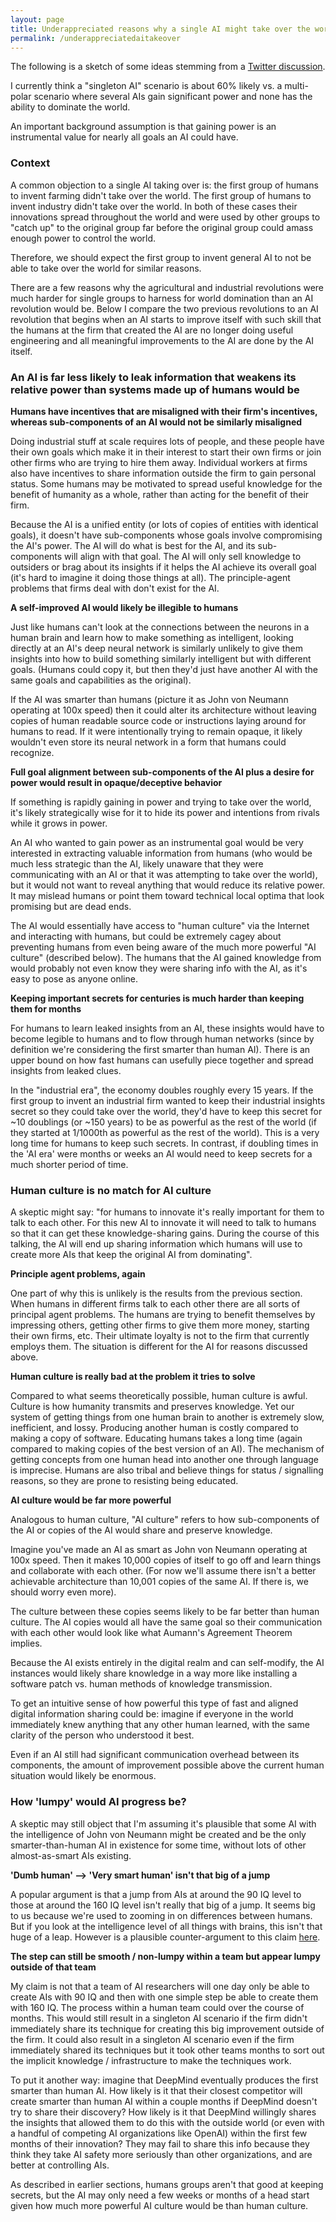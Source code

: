 ```yaml
---
layout: page
title: Underappreciated reasons why a single AI might take over the world
permalink: /underappreciatedaitakeover
---
```


The following is a sketch of some ideas stemming from a [Twitter discussion](https://twitter.com/elliot_olds/status/1079176432327188480).

I currently think a "singleton AI" scenario is about 60% likely vs. a multi-polar scenario where several AIs gain significant power and none has the ability to dominate the world.

An important background assumption is that gaining power is an instrumental value for nearly all goals an AI could have.

### Context

A common objection to a single AI taking over is: the first group of humans to invent farming didn't take over the world. The first group of humans to invent industry didn't take over the world. In both of these cases their innovations spread throughout the world and were used by other groups to "catch up" to the original group far before the original group could amass enough power to control the world. 

Therefore, we should expect the first group to invent general AI to not be able to take over the world for similar reasons.

There are a few reasons why the agricultural and industrial revolutions were much harder for single groups to harness for world domination than an AI revolution would be. Below I compare the two previous revolutions to an AI revolution that begins when an AI starts to improve itself with such skill that the humans at the firm that created the AI are no longer doing useful engineering and all meaningful improvements to the AI are done by the AI itself.

### An AI is far less likely to leak information that weakens its relative power than systems made up of humans would be

**Humans have incentives that are misaligned with their firm's incentives, whereas sub-components of an AI would not be similarly misaligned**

Doing industrial stuff at scale requires lots of people, and these people have their own goals which make it in their interest to start their own firms or join other firms who are trying to hire them away. Individual workers at firms also have incentives to share information outside the firm to gain personal status. Some humans may be motivated to spread useful knowledge for the benefit of humanity as a whole, rather than acting for the benefit of their firm.

Because the AI is a unified entity (or lots of copies of entities with identical goals), it doesn't have sub-components whose goals involve compromising the AI's power. The AI will do what is best for the AI, and its sub-components will align with that goal. The AI will only sell knowledge to outsiders or brag about its insights if it helps the AI achieve its overall goal (it's hard to imagine it doing those things at all). The principle-agent problems that firms deal with don't exist for the AI.

**A self-improved AI would likely be illegible to humans**

Just like humans can't look at the connections between the neurons in a human brain and learn how to make something as intelligent, looking directly at an AI's deep neural network is similarly unlikely to give them insights into how to build something similarly intelligent but with different goals. (Humans could copy it, but then they'd just have another AI with the same goals and capabilities as the original).

If the AI was smarter than humans (picture it as John von Neumann operating at 100x speed) then it could alter its architecture without leaving copies of human readable source code or instructions laying around for humans to read. If it were intentionally trying to remain opaque, it likely wouldn't even store its neural network in a form that humans could recognize.

**Full goal alignment between sub-components of the AI plus a desire for power would result in opaque/deceptive behavior**

If something is rapidly gaining in power and trying to take over the world, it's likely strategically wise for it to hide its power and intentions from rivals while it grows in power.

An AI who wanted to gain power as an instrumental goal would be very interested in extracting valuable information from humans (who would be much less strategic than the AI, likely unaware that they were communicating with an AI or that it was attempting to take over the world), but it would not want to reveal anything that would reduce its relative power. It may mislead humans or point them toward technical local optima that look promising but are dead ends. 

The AI would essentially have access to "human culture" via the Internet and interacting with humans, but could be extremely cagey about preventing humans from even being aware of the much more powerful "AI culture" (described below). The humans that the AI gained knowledge from would probably not even know they were sharing info with the AI, as it's easy to pose as anyone online.

**Keeping important secrets for centuries is much harder than keeping them for months**

For humans to learn leaked insights from an AI, these insights would have to become legible to humans and to flow through human networks (since by definition we're considering the first smarter than human AI). There is an upper bound on how fast humans can usefully piece together and spread insights from leaked clues. 

In the "industrial era", the economy doubles roughly every 15 years. If the first group to invent an industrial firm wanted to keep their industrial insights secret so they could take over the world, they'd have to keep this secret for ~10 doublings (or ~150 years) to be as powerful as the rest of the world (if they started at 1/1000th as powerful as the rest of the world). This is a very long time for humans to keep such secrets. In contrast, if doubling times in the 'AI era' were months or weeks an AI would need to keep secrets for a much shorter period of time.

### Human culture is no match for AI culture

A skeptic might say: "for humans to innovate it's really important for them to talk to each other. For this new AI to innovate it will need to talk to humans so that it can get these knowledge-sharing gains. During the course of this talking, the AI will end up sharing information which humans will use to create more AIs that keep the original AI from dominating".

**Principle agent problems, again**

One part of why this is unlikely is the results from the previous section. When humans in different firms talk to each other there are all sorts of principal agent problems. The humans are trying to benefit themselves by impressing others, getting other firms to give them more money, starting their own firms, etc. Their ultimate loyalty is not to the firm that currently employs them. The situation is different for the AI for reasons discussed above. 

**Human culture is really bad at the problem it tries to solve**

Compared to what seems theoretically possible, human culture is awful. Culture is how humanity transmits and preserves knowledge. Yet our system of getting things from one human brain to another is extremely slow, inefficient, and lossy. Producing another human is costly compared to making a copy of software. Educating humans takes a long time (again compared to making copies of the best version of an AI). The mechanism of getting concepts from one human head into another one through language is imprecise. Humans are also tribal and believe things for status / signalling reasons, so they are prone to resisting being educated.

**AI culture would be far more powerful**

Analogous to human culture, "AI culture" refers to how sub-components of the AI or copies of the AI would share and preserve knowledge.

Imagine you've made an AI as smart as John von Neumann operating at 100x speed. Then it makes 10,000 copies of itself to go off and learn things and collaborate with each other. (For now we'll assume there isn't a better achievable architecture than 10,001 copies of the same AI. If there is, we should worry even more). 

The culture between these copies seems likely to be far better than human culture. The AI copies would all have the same goal so their communication with each other would look like what Aumann's Agreement Theorem implies. 

Because the AI exists entirely in the digital realm and can self-modify, the AI instances would likely share knowledge in a way more like installing a software patch vs. human methods of knowledge transmission. 

To get an intuitive sense of how powerful this type of fast and aligned digital information sharing could be: imagine if everyone in the world immediately knew anything that any other human learned, with the same clarity of the person who understood it best. 

Even if an AI still had significant communication overhead between its components, the amount of improvement possible above the current human situation would likely be enormous.

### How 'lumpy' would AI progress be?

A skeptic may still object that I'm assuming it's plausible that some AI with the intelligence of John von Neumann might be created and be the only smarter-than-human AI in existence for some time, without lots of other almost-as-smart AIs existing.

**'Dumb human' --> 'Very smart human' isn't that big of a jump**

A popular argument is that a jump from AIs at around the 90 IQ level to those at around the 160 IQ level isn't really that big of a jump. It seems big to us because we're used to zooming in on differences between humans. But if you look at the intelligence level of all things with brains, this isn't that huge of a leap. However is a plausible counter-argument to this claim [here](https://aiimpacts.org/making-or-breaking-a-thinking-machine/).

**The step can still be smooth / non-lumpy within a team but appear lumpy outside of that team**

My claim is not that a team of AI researchers will one day only be able to create AIs with 90 IQ and then with one simple step be able to create them with 160 IQ. The process within a human team could over the course of months. This would still result in a singleton AI scenario if the firm didn't immediately share its technique for creating this big improvement outside of the firm. It could also result in a singleton AI scenario even if the firm immediately shared its techniques but it took other teams months to sort out the implicit knowledge / infrastructure to make the techniques work.

To put it another way: imagine that DeepMind eventually produces the first smarter than human AI. How likely is it that their closest competitor will create smarter than human AI within a couple months if DeepMind doesn't try to share their discovery? How likely is it that DeepMind willingly shares the insights that allowed them to do this with the outside world (or even with a handful of competing AI organizations like OpenAI) within the first few months of their innovation? They may fail to share this info because they think they take AI safety more seriously than other organizations, and are better at controlling AIs. 

As described in earlier sections, humans groups aren't that good at keeping secrets, but the AI may only need a few weeks or months of a head start given how much more powerful AI culture would be than human culture.